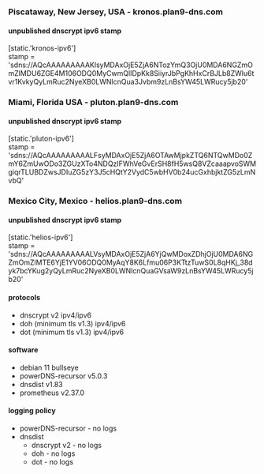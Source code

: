 ### Piscataway, New Jersey, USA - kronos.plan9-dns.com
#### unpublished dnscrypt ipv6 stamp
[static.'kronos-ipv6']  
stamp = 'sdns://AQcAAAAAAAAAKlsyMDAxOjE5ZjA6NTozYmQ3OjU0MDA6NGZmOmZlMDU6ZGE4M106ODQ0MyCwmQlIDpKk8SiiyrJbPgKhHxCrBJLb8ZWlu6tvr1KvkyQyLmRuc2NyeXB0LWNlcnQua3Jvbm9zLnBsYW45LWRucy5jb20'
### Miami, Florida USA - pluton.plan9-dns.com
#### unpublished dnscrypt ipv6 stamp
[static.'pluton-ipv6']  
stamp = 'sdns://AQcAAAAAAAAALFsyMDAxOjE5ZjA6OTAwMjpkZTQ6NTQwMDo0ZmY6ZmUwODo3ZGUzXTo4NDQzIFWhVeGvErSH8fH5wsQ8VZcaaapvoSWMgiqrTLUBDZwsJDIuZG5zY3J5cHQtY2VydC5wbHV0b24ucGxhbjktZG5zLmNvbQ'
### Mexico City, Mexico - helios.plan9-dns.com
#### unpublished dnscrypt ipv6 stamp
[static.'helios-ipv6']  
stamp = 'sdns://AQcAAAAAAAAALVsyMDAxOjE5ZjA6YjQwMDoxZDhjOjU0MDA6NGZmOmZlMTE6YjE1YV06ODQ0MyAqY8K6Lfmu06P3KTtzTuwS0L8qHKj_38dyk7bcYKug2yQyLmRuc2NyeXB0LWNlcnQuaGVsaW9zLnBsYW45LWRucy5jb20'

#### protocols
- dnscrypt v2 ipv4/ipv6
- doh (minimum tls v1.3) ipv4/ipv6
- dot (minimum tls v1.3) ipv4/ipv6

#### software
- debian 11 bullseye
- powerDNS-recursor v5.0.3
- dnsdist v1.83
- prometheus v2.37.0

#### logging policy
- powerDNS-recursor - no logs
- dnsdist
  - dnscrypt v2 - no logs
  - doh - no logs
  - dot - no logs 
